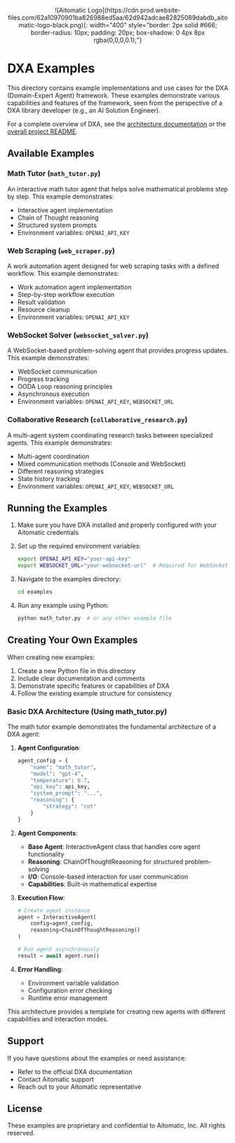 <!-- markdownlint-disable MD041 -->
<p align="center">
  ![Aitomatic Logo](https://cdn.prod.website-files.com/62a10970901ba826988ed5aa/62d942adcae82825089dabdb_aitomatic-logo-black.png){: width="400" style="border: 2px solid #666; border-radius: 10px; padding: 20px; box-shadow: 0 4px 8px rgba(0,0,0,0.1);"}
</p>

# DXA Examples

This directory contains example implementations and use cases for the DXA (Domain-Expert Agent) framework. These examples demonstrate various capabilities and features of the framework, seen from the perspective of a DXA library developer (e.g., an AI Solution Engineer).

For a complete overview of DXA, see the [architecture documentation](../dxa/README.md) or the [overall project README](../README.md).

## Available Examples

### Math Tutor (`math_tutor.py`)

An interactive math tutor agent that helps solve mathematical problems step by step. This example demonstrates:

- Interactive agent implementation
- Chain of Thought reasoning
- Structured system prompts
- Environment variables: `OPENAI_API_KEY`

### Web Scraping (`web_scraper.py`)

A work automation agent designed for web scraping tasks with a defined workflow. This example demonstrates:

- Work automation agent implementation
- Step-by-step workflow execution
- Result validation
- Resource cleanup
- Environment variables: `OPENAI_API_KEY`

### WebSocket Solver (`websocket_solver.py`)

A WebSocket-based problem-solving agent that provides progress updates. This example demonstrates:

- WebSocket communication
- Progress tracking
- OODA Loop reasoning principles
- Asynchronous execution
- Environment variables: `OPENAI_API_KEY`, `WEBSOCKET_URL`

### Collaborative Research (`collaborative_research.py`)

A multi-agent system coordinating research tasks between specialized agents. This example demonstrates:

- Multi-agent coordination
- Mixed communication methods (Console and WebSocket)
- Different reasoning strategies
- State history tracking
- Environment variables: `OPENAI_API_KEY`, `WEBSOCKET_URL`

## Running the Examples

1. Make sure you have DXA installed and properly configured with your Aitomatic credentials

2. Set up the required environment variables:

    ```bash
    export OPENAI_API_KEY="your-api-key"
    export WEBSOCKET_URL="your-websocket-url"  # Required for WebSocket examples
    ```

3. Navigate to the examples directory:

    ```bash
    cd examples
    ```

4. Run any example using Python:

    ```bash
    python math_tutor.py  # or any other example file
    ```

## Creating Your Own Examples

When creating new examples:

1. Create a new Python file in this directory
2. Include clear documentation and comments
3. Demonstrate specific features or capabilities of DXA
4. Follow the existing example structure for consistency

### Basic DXA Architecture (Using math_tutor.py)

The math tutor example demonstrates the fundamental architecture of a DXA agent:

1. **Agent Configuration**:

    ```python
    agent_config = {
        "name": "math_tutor",
        "model": "gpt-4",
        "temperature": 0.7,
        "api_key": api_key,
        "system_prompt": "...",
        "reasoning": {
            "strategy": "cot"
        }
    }
    ```

2. **Agent Components**:

    - **Base Agent**: InteractiveAgent class that handles core agent functionality
    - **Reasoning**: ChainOfThoughtReasoning for structured problem-solving
    - **I/O**: Console-based interaction for user communication
    - **Capabilities**: Built-in mathematical expertise

3. **Execution Flow**:

    ```python
    # Create agent instance
    agent = InteractiveAgent(
        config=agent_config,
        reasoning=ChainOfThoughtReasoning()
    )

    # Run agent asynchronously
    result = await agent.run()
    ```

4. **Error Handling**:

    - Environment variable validation
    - Configuration error checking
    - Runtime error management

This architecture provides a template for creating new agents with different capabilities and interaction modes.

## Support

If you have questions about the examples or need assistance:

- Refer to the official DXA documentation
- Contact Aitomatic support
- Reach out to your Aitomatic representative

## License

These examples are proprietary and confidential to Aitomatic, Inc. All rights reserved.
